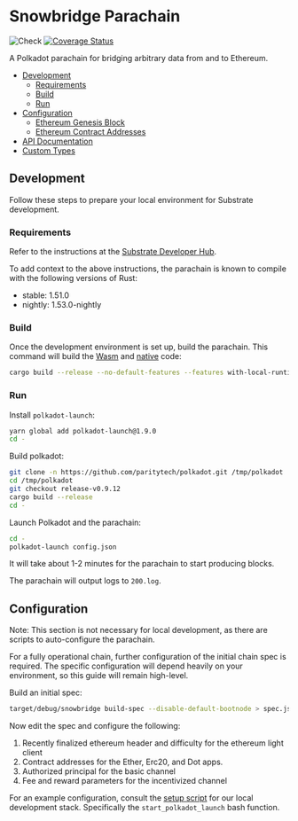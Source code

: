 # Snowbridge Parachain <!-- omit in toc -->
![Check](https://github.com/Snowfork/snowbridge/workflows/Check/badge.svg)
[![Coverage Status](https://coveralls.io/repos/github/Snowfork/polkadot-ethereum/badge.svg)](https://coveralls.io/github/Snowfork/snowbridge)

A Polkadot parachain for bridging arbitrary data from and to Ethereum.

- [Development](#development)
  - [Requirements](#requirements)
  - [Build](#build)
  - [Run](#run)
- [Configuration](#configuration)
  - [Ethereum Genesis Block](#ethereum-genesis-block)
  - [Ethereum Contract Addresses](#ethereum-contract-addresses)
- [API Documentation](#api-documentation)
- [Custom Types](#custom-types)

## Development

Follow these steps to prepare your local environment for Substrate development.

### Requirements

Refer to the instructions at the
[Substrate Developer Hub](https://substrate.dev/docs/en/knowledgebase/getting-started/#manual-installation).

To add context to the above instructions, the parachain is known to compile with the following versions of Rust:

- stable: 1.51.0
- nightly: 1.53.0-nightly

### Build

Once the development environment is set up, build the parachain. This command will build the
[Wasm](https://substrate.dev/docs/en/knowledgebase/advanced/executor#wasm-execution) and
[native](https://substrate.dev/docs/en/knowledgebase/advanced/executor#native-execution) code:

```bash
cargo build --release --no-default-features --features with-local-runtime
```

### Run

Install `polkadot-launch`:

```bash
yarn global add polkadot-launch@1.9.0
cd -
```

Build polkadot:

```bash
git clone -n https://github.com/paritytech/polkadot.git /tmp/polkadot
cd /tmp/polkadot
git checkout release-v0.9.12
cargo build --release
cd -
```

Launch Polkadot and the parachain:

```bash
cd -
polkadot-launch config.json
```

It will take about 1-2 minutes for the parachain to start producing blocks.

The parachain will output logs to `200.log`.

## Configuration

Note: This section is not necessary for local development, as there are scripts to auto-configure the parachain.

For a fully operational chain, further configuration of the initial chain spec is required. The specific configuration will depend heavily on your environment, so this guide will remain high-level.

Build an initial spec:
```bash
target/debug/snowbridge build-spec --disable-default-bootnode > spec.json
```

Now edit the spec and configure the following:
1. Recently finalized ethereum header and difficulty for the ethereum light client
2. Contract addresses for the Ether, Erc20, and Dot apps.
3. Authorized principal for the basic channel
4. Fee and reward parameters for the incentivized channel

For an example configuration, consult the [setup script](https://github.com/Snowfork/snowbridge/blob/main/test/scripts/start-services.sh) for our local development stack. Specifically the `start_polkadot_launch` bash function.
